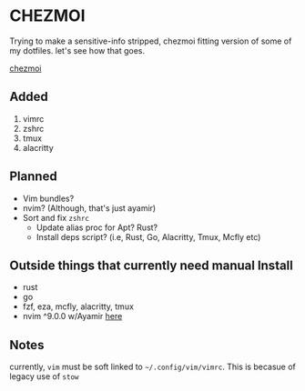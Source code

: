 # CHEZMOI

Trying to make a sensitive-info stripped, chezmoi fitting version
of some of my dotfiles. let's see how that goes.

[chezmoi](https://www.chezmoi.io/quick-start/)

## Added

1. vimrc
2. zshrc
3. tmux
4. alacritty

## Planned

- Vim bundles?
- nvim? (Although, that's just ayamir)
- Sort and fix `zshrc`
  - Update alias proc for Apt? Rust?
  - Install deps script? (i.e, Rust, Go, Alacritty, Tmux, Mcfly etc)

## Outside things that currently need manual Install

- rust
- go
- fzf, eza, mcfly, alacritty, tmux
- nvim ^9.0.0 w/Ayamir [here](https://github.com/ayamir/nvimdots)

## Notes

currently, `vim` must be soft linked to `~/.config/vim/vimrc`.
This is becasue of legacy use of `stow`
